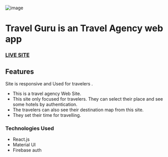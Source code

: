 ![image](https://i.ibb.co/Xksq8yC/Home.png)

# Travel Guru is an Travel Agency web app

### [LIVE SITE](https://sad-heisenberg-39333f.netlify.app/ "Travel Guru")

## Features
Site is responsive and Used for travelers . 
-	This is a travel agency Web Site.
-	This site only focused for travelers. They can select their place and see some hotels by authentication.
-	The travelers can also see their destination map from this site.
-	They set their time for travelling.



### Technologies Used 
- React.js
- Material UI
- Firebase auth

